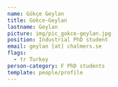 ```yaml
---
name: Gökçe Geylan
title: Gokce-Geylan
lastname: Geylan
picture: img/pic_gokce-geylan.jpg
position: Industrial PhD student
email: geylan [at] chalmers.se
flags:
  - tr Turkey
person-category: F PhD students
template: people/profile
---
```


